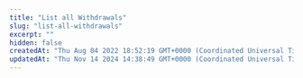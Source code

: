 ```yaml
---
title: "List all Withdrawals"
slug: "list-all-withdrawals"
excerpt: ""
hidden: false
createdAt: "Thu Aug 04 2022 18:52:19 GMT+0000 (Coordinated Universal Time)"
updatedAt: "Thu Nov 14 2024 14:38:49 GMT+0000 (Coordinated Universal Time)"
---
```

